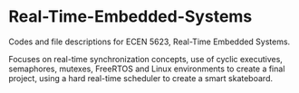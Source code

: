 # Real-Time-Embedded-Systems
Codes and file descriptions for ECEN 5623, Real-Time Embedded Systems.

 Focuses on real-time synchronization concepts, use of cyclic executives, semaphores, mutexes, FreeRTOS and Linux 
 environments to create a final project, using a hard real-time scheduler to create a smart skateboard. 
